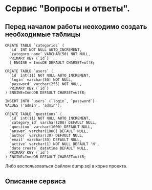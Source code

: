 Сервис "Вопросы и ответы".
=====================

Перед началом работы неоходимо создать необходимые таблицы
-----------------------------------
    CREATE TABLE `categories` ( 
      `id` INT NOT NULL AUTO_INCREMENT,	
      `category_name` VARCHAR(50) NOT NULL,	
      PRIMARY KEY (`id`)
      ) ENGINE = InnoDB DEFAULT CHARSET=utf8;

    CREATE TABLE `users` (
      `id` int(11) NOT NULL AUTO_INCREMENT,
      `login` varchar(50) NOT NULL,
      `password` varchar(255) NOT NULL,
      PRIMARY KEY (`id`)
    ) ENGINE=InnoDB DEFAULT CHARSET=utf8;

    INSERT INTO `users` (`login`, `password`) 
    VALUES ('admin', 'admin');

    CREATE TABLE `questions` (
      `id` int(11) NOT NULL AUTO_INCREMENT,
      `category_id` varchar(200) DEFAULT NULL,
      `question` varchar(1000) DEFAULT NULL,
      `answer` varchar(1000) DEFAULT NULL,
      `author` varchar(30) DEFAULT NULL,
      `email` varchar(30) DEFAULT NULL,
      `active` varchar(1) NOT NULL DEFAULT 'N',
      `date_create` datetime DEFAULT NULL,
      PRIMARY KEY (`id`)
    ) ENGINE=InnoDB DEFAULT CHARSET=utf8;

Либо воспользоваться файлом dump.sql в корне проекта.

Описание сервиса
-----------------------------------


